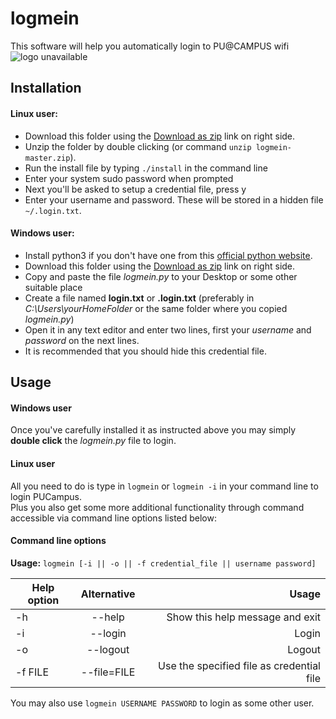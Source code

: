 logmein
=======

This software will help you automatically login to PU@CAMPUS wifi ![logo unavailable](http://physics.puchd.ac.in/events/exfor2011/includes/webimages/logo1-tr.png "PU @ Campus")  

Installation
------------

#### **Linux** user: 
* Download this folder using the [Download as zip][zip] link on right side.
* Unzip the folder by double clicking (or command `unzip logmein-master.zip`).
* Run the install file by typing `./install` in the command line
* Enter your system sudo password when prompted
* Next you'll be asked to setup a credential file, press y
* Enter your username and password. These will be stored in a hidden file `~/.login.txt`.

#### **Windows** user:
* Install python3 if you don't have one from this [official python website][python3].
* Download this folder using the [Download as zip][zip] link on right side.
* Copy and paste the file *logmein.py* to your Desktop or some other suitable place
* Create a file named **login.txt** or **.login.txt** (preferably in *C:\Users\yourHomeFolder* or the same folder where you copied *logmein.py*)
* Open it in any text editor and enter two lines, first your *username* and *password* on the next lines. 
* It is recommended that you should hide this credential file.

Usage
-----

#### Windows user
Once you've carefully installed it as instructed above you may simply **double click** the *logmein.py* file to login.  

#### Linux user
All you need to do is type in `logmein` or `logmein -i` in your command line to login PUCampus.  
Plus you also get some more additional functionality through command accessible via command line options listed below:  

#### Command line options
**Usage:** ```logmein [-i || -o || -f credential_file || username password] ```  

| **Help option** | **Alternative** | **Usage**                                 |
| -------------   |:-------------:  | -----:                                    |
| -h              | --help          | Show this help message and exit           |
| -i              | --login         | Login                                     |
| -o              | --logout        | Logout                                    |
| -f FILE         | --file=FILE     | Use the specified file as credential file |

You may also use `logmein USERNAME PASSWORD` to login as some other user.  


[zip]: https://github.com/shubhamchaudhary/logmein/archive/master.zip
[python3]: https://www.python.org/download/
